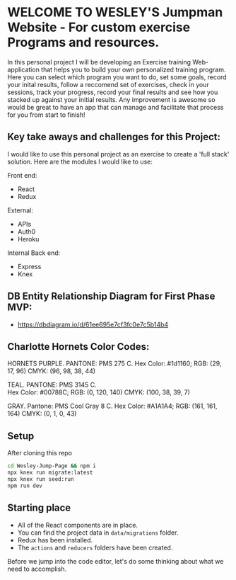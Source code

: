 # WELCOME TO WESLEY'S Jumpman Website - For custom exercise Programs and resources.

In this personal project I will be developing an Exercise training Web-application that helps you to build your own personalized training program. Here you can select which program you want to do, set some goals, record your inital results, follow a reccomend set of exercises, check in your sessions, track your progress, record your final results and see how you stacked up against your initial results. Any improvement is awesome so would be great to have an app that can manage and facilitate that process for you from start to finish!

## Key take aways and challenges for this Project:

I would like to use this personal project as an exercise to create a 'full stack' solution. Here are the modules I would like to use:

Front end:
- React
- Redux

External:
- APIs
- Auth0
- Heroku

Internal Back end:
- Express
- Knex

## DB Entity Relationship Diagram for First Phase MVP:

- https://dbdiagram.io/d/61ee695e7cf3fc0e7c5b14b4



## Charlotte Hornets Color Codes:

HORNETS PURPLE. 
    PANTONE: PMS 275 C. 
    Hex Color: #1d1160; 
    RGB: (29, 17, 96) 
    CMYK: (96, 98, 38, 44)

TEAL. 
    PANTONE: PMS 3145 C.   
    Hex Color: #00788C; 
    RGB: (0, 120, 140) 
    CMYK: (100, 38, 39, 7)

GRAY. 
    Pantone: PMS Cool Gray 8 C. 
    Hex Color: #A1A1A4; 
    RGB: (161, 161, 164) 
    CMYK: (0, 1, 0, 43)

## Setup

After cloning this repo

```sh
cd Wesley-Jump-Page && npm i
npx knex run migrate:latest
npx knex run seed:run
npm run dev
```


## Starting place

* All of the React components are in place.
* You can find the project data in `data/migrations` folder.
* Redux has been installed.
* The `actions` and `reducers` folders have been created.

Before we jump into the code editor, let's do some thinking about what we need to accomplish.
